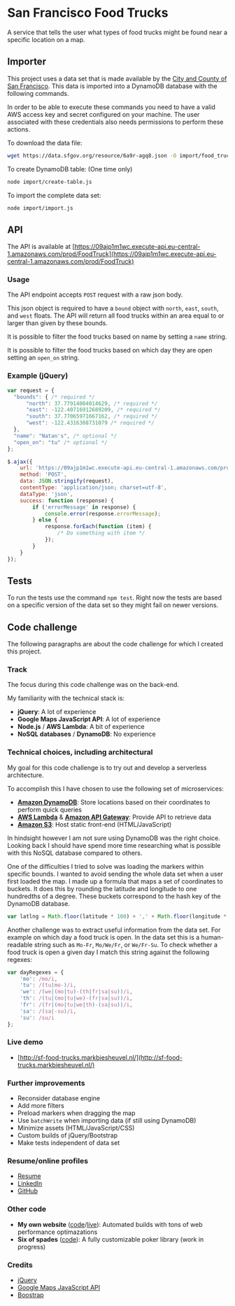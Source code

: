 # San Francisco Food Trucks

A service that tells the user what types of food trucks might be found near a specific location on a map.

## Importer

This project uses a data set that is made available by the [City and County of San Francisco](https://data.sfgov.org/Economy-and-Community/Mobile-Food-Facility-Permit/rqzj-sfat).
This data is imported into a DynamoDB database with the following commands.

In order to be able to execute these commands you need to have a valid AWS access key and secret configured on your machine.
The user associated with these credentials also needs permissions to perform these actions.

To download the data file:
```bash
wget https://data.sfgov.org/resource/6a9r-agq8.json -O import/food_trucks.json
```

To create DynamoDB table: (One time only)
```bash
node import/create-table.js
```

To import the complete data set:
```bash
node import/import.js
```

## API

The API is available at [https://09ajp1m1wc.execute-api.eu-central-1.amazonaws.com/prod/FoodTruck](https://09ajp1m1wc.execute-api.eu-central-1.amazonaws.com/prod/FoodTruck)

### Usage

The API endpoint accepts `POST` request with a raw json body.

This json object is required to have a `bound` object with `north`, `east`, `south`, and `west` floats.
The API will return all food trucks within an area equal to or larger than given by these bounds.

It is possible to filter the food trucks based on name by setting a `name` string.

It is possible to filter the food trucks based on which day they are open setting an `open_on` string.

### Example (jQuery)
```javascript
var request = {
  "bounds": { /* required */
      "north": 37.77914004014629, /* required */
      "east": -122.40716912689209, /* required */
      "south": 37.77065971667162, /* required */
      "west": -122.4316308731079 /* required */
  },
  "name": "Natan's", /* optional */
  "open_on": "tu" /* optional */
};

$.ajax({
    url: 'https://09ajp1m1wc.execute-api.eu-central-1.amazonaws.com/prod/FoodTruck',
    method: 'POST',
    data: JSON.stringify(request),
    contentType: 'application/json; charset=utf-8',
    dataType: 'json',
    success: function (response) {
        if ('errorMessage' in response) {
            console.error(response.errorMessage);
        } else {
            response.forEach(function (item) {
                /* Do something with item */
            });
        }
    }
});
```

## Tests

To run the tests use the command `npm test`.
Right now the tests are based on a specific version of the data set so they might fail on newer versions.

## Code challenge

The following paragraphs are about the code challenge for which I created this project.

### Track

The focus during this code challenge was on the back-end.

My familiarity with the technical stack is:
- **jQuery**: A lot of experience
- **Google Maps JavaScript API**: A lot of experience
- **Node.js** / **AWS Lambda**: A bit of experience
- **NoSQL databases** /  **DynamoDB**: No experience

### Technical choices, including architectural

My goal for this code challenge is to try out and develop a serverless architecture.

To accomplish this I have chosen to use the following set of microservices:
- **[Amazon DynamoDB](https://aws.amazon.com/dynamodb)**: Store locations based on their coordinates to perform quick queries
- **[AWS Lambda](https://aws.amazon.com/lambda/)** & **[Amazon API Gateway](https://aws.amazon.com/api-gateway/)**: Provide API to retrieve data
- **[Amazon S3](https://aws.amazon.com/s3/)**: Host static front-end (HTML/JavaScript)

In hindsight however I am not sure using DynamoDB was the right choice.
Looking back I should have spend more time researching what is possible with this NoSQL database compared to others.

One of the difficulties I tried to solve was loading the markers within specific bounds.
I wanted to avoid sending the whole data set when a user first loaded the map.
I made up a formula that maps a set of coordinates to buckets.
It does this by rounding the latitude and longitude to one hundredths of a degree.
These buckets correspond to the hash key of the DynamoDB database.

```javascript
var latlng = Math.floor(latitude * 100) + ',' + Math.floor(longitude * 100);
```

Another challenge was to extract useful information from the data set.
For example on which day a food truck is open.
In the data set this is a human-readable string such as `Mo-Fr`, `Mo/We/Fr`, or `We/Fr-Su`.
To check whether a food truck is open a given day I match this string against the following regexes:

```javascript
var dayRegexes = {
    'mo': /mo/i,
    'tu': /(tu|mo-)/i,
    'we': /(we|(mo|tu)-(th|fr|sa|su))/i,
    'th': /(tu|(mo|tu|we)-(fr|sa|su))/i,
    'fr': /(fr|(mo|tu|we|th)-(sa|su))/i,
    'sa': /(sa|-su)/i,
    'su': /su/i
};
```

### Live demo

- [http://sf-food-trucks.markbiesheuvel.nl/](http://sf-food-trucks.markbiesheuvel.nl/)

### Further improvements

- Reconsider database engine
- Add more filters
- Preload markers when dragging the map
- Use `batchWrite` when importing data (if still using DynamoDB)
- Minimize assets (HTML/JavaScript/CSS)
- Custom builds of jQuery/Bootstrap
- Make tests independent of data set

### Resume/online profiles

- [Resume](https://markbiesheuvel.nl/)
- [LinkedIn](https://www.linkedin.com/in/markbiesheuvel)
- [GitHub](https://github.com/MarkBiesheuvel)

### Other code

- **My own website** ([code](https://github.com/MarkBiesheuvel/markbiesheuvel.nl)/[live](https://markbiesheuvel.nl/)): Automated builds with tons of web performance optimazations
- **Six of spades** ([code](https://github.com/MarkBiesheuvel/six-of-spades)): A fully customizable poker library (work in progress)

### Credits

- [jQuery](https://jquery.com/)
- [Google Maps JavaScript API](https://developers.google.com/maps/documentation/javascript/)
- [Boostrap](http://getbootstrap.com/)